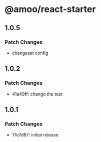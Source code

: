 # @amoo/react-starter

## 1.0.5

### Patch Changes

- changeset config

## 1.0.2

### Patch Changes

- 41a49ff: change the test

## 1.0.1

### Patch Changes

- 17e7d87: initial release
